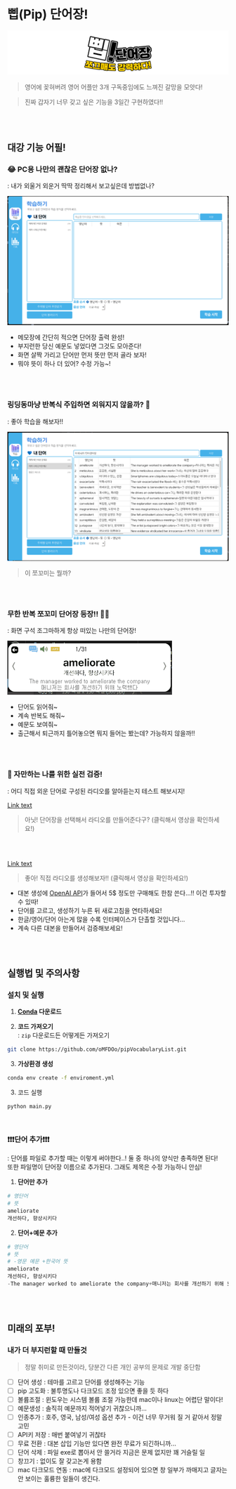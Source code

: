 # 삡(Pip) 단어장!

![네? 왜 없졍](./documents/logo.png)
> 영어에 꽂혀버려 영어 어플만 3개 구독중임에도 느껴진 갈망을 모앗다!

> 진짜 갑자기 너무 갖고 싶은 기능을 3일간 구현하였다!!

<br><br>

## 대강 기능 어필!

### 😂 PC용 나만의 괜찮은 단어장 없나?
: 내가 외울거 외운거 딱딱 정리해서 보고싶은데 방법없나?

![네? 왜 없졍](./documents/단어구경.gif)
 - 메모장에 간단히 적으면 단어장 출력 완성!
 - 부지런한 당신 예문도 넣었다면 그것도 모아준다!
 - 화면 살짝 가리고 단어만 먼저 뜻만 먼저 골라 보자!
 - 뭐야 뜻이 하나 더 있어? 수정 가능~!

<br><br>

### 링딩동마냥 반복식 주입하면 외워지지 않을까? 🤔
: 좋아 학습을 해보자!!

![네? 왜 없졍](./documents/학습%20시작.gif)
> 이 쪼꼬미는 뭘까?


<br><br>

### 무한 반복 쪼꼬미 단어장 등장!! 🤷‍♀️
: 화면 구석 조그마하게 항상 떠있는 나만의 단어장!

![네? 왜 없졍](./documents/pip%20단어.gif)

 - 단어도 읽어줘~
 - 계속 반복도 해줘~
 - 예문도 보여줘~
 - 출근해서 퇴근까지 틀어놓으면 뭐지 들어는 봤는데? 가능하지 않을까!!
 

<br><br>

### 👻 자만하는 나를 위한 실전 검증!
: 어디 직접 외운 단어로 구성된 라디오를 알아듣는지 테스트 해보시지!

[Link text](https://github.com/user-attachments/assets/3427885d-b1d0-4c81-8a94-967d6fe900fc)
> 아닛! 단어장을 선택해서 라디오를 만들어준다구? (클릭해서 영상을 확인하세요!)

<br><br>


[Link text](https://github.com/user-attachments/assets/3ad33cfe-e5ae-4c79-94e6-1087fd67d425)

 > 좋아! 직접 라디오를 생성해보자!! (클릭해서 영상을 확인하세요!)
 - 대본 생성에 [OpenAI API](https://openai.com/index/openai-api/)가 들어서 5$ 정도만 구매해도 한참 쓴다...!! 이건 투자할 수 있따!
 - 단어를 고르고, 생성하기 누른 뒤 새로고침을 연타하세요!
 - 한글/영어/단어 아는게 많을 수록 인터페이스가 단촐할 것입니다...
 - 계속 다른 대본을 만들어서 검증해보세요!

<br><br>


## 실행법 및 주의사항

### 설치 및 실행
 1) **[Conda](https://www.anaconda.com/download) 다운로드**
 
 2) **코드 가져오기** <br>
  : `zip` 다운로드든 어떻게든 가져오기
 ```sh
 git clone https://github.com/oMFDOo/pipVocabularyList.git
 ```


 3) **가상환경 생성**
 ```sh
 conda env create -f enviroment.yml
 ```

 3) 코드 실행
 ```sh
 python main.py
 ```

<br>

### ❗❗❗단어 추가❗❗❗
: 단어를 파일로 추가할 때는 이렇게 써야한다..! 둘 중 하나의 양식만 충족하면 된다!<br> 또한 파일명이 단어장 이름으로 추가된다. 그래도 제목은 수정 가능하니 안심!

1) **단어만 추가**
```py
# 영단어
# 뜻
ameliorate  
개선하다, 향상시키다
```


2) **단어+예문 추가**
```py
# 영단어
# 뜻
# -영문 예문 +한국어 뜻
ameliorate  
개선하다, 향상시키다  
-The manager worked to ameliorate the company+매니저는 회사를 개선하기 위해 노력했다  
```



<br><br>


## 미래의 포부!

### 내가 더 부지런할 때 만들것
 > 정말 취미로 만든것이라, 당분간 다른 개인 공부의 문제로 개발 중단함

- [ ] 단어 생성 : 테마를 고르고 단어를 생성해주는 기능
- [ ] pip 고도화 : 불투명도나 다크모드 조정 있으면 좋을 듯 하다
- [ ] 볼륨조절 : 윈도우는 시스템 볼륨 조절 가능한데 mac이나 linux는 어렵단 말이다!
- [ ] 예문생성 : 솔직히 예문까지 적어넣기 귀찮으니까...
- [ ] 인종추가 : 호주, 영국, 남성/여성 옵션 추가 - 이건 너무 무거워 질 거 같아서 정말 고민
- [ ] API키 저장 : 매번 붙여넣기 귀찮타
- [ ] 무료 전환 : 대본 삽입 기능만 있다면 완전 무료가 되긴하니까...
- [ ] 단어 삭제 : 파일 exe로 뽑아서 안 쓸거라 지금은 문제 없지만 꽤 거슬릴 일
- [ ] 창끄기 : 없이도 잘 갖고논게 용함
- [ ] mac 다크모드 연동 : mac에 다크모드 설정되어 있으면 창 일부가 까매지고 글자는 안 보이는 훌륭한 일들이 생긴다.
